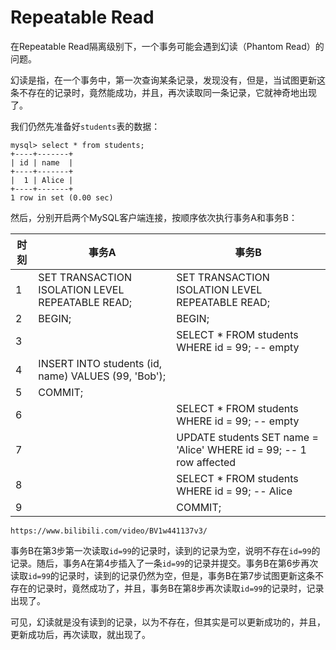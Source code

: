 # Repeatable Read

在Repeatable Read隔离级别下，一个事务可能会遇到幻读（Phantom Read）的问题。

幻读是指，在一个事务中，第一次查询某条记录，发现没有，但是，当试图更新这条不存在的记录时，竟然能成功，并且，再次读取同一条记录，它就神奇地出现了。

我们仍然先准备好`students`表的数据：

```plain
mysql> select * from students;
+----+-------+
| id | name  |
+----+-------+
|  1 | Alice |
+----+-------+
1 row in set (0.00 sec)
```

然后，分别开启两个MySQL客户端连接，按顺序依次执行事务A和事务B：

| 时刻 | 事务A | 事务B |
|-----|------|-------|
| 1   | SET TRANSACTION ISOLATION LEVEL REPEATABLE READ; | SET TRANSACTION ISOLATION LEVEL REPEATABLE READ; |
| 2   | BEGIN; | BEGIN; |
| 3   | | SELECT * FROM students WHERE id = 99; -- empty |
| 4   | INSERT INTO students (id, name) VALUES (99, 'Bob'); | |
| 5   | COMMIT; | |
| 6   | | SELECT * FROM students WHERE id = 99; -- empty |
| 7   | | UPDATE students SET name = 'Alice' WHERE id = 99; -- 1 row affected |
| 8   | | SELECT * FROM students WHERE id = 99; -- Alice |
| 9   | | COMMIT; |

```video ratio=16:9
https://www.bilibili.com/video/BV1w441137v3/
```

事务B在第3步第一次读取`id=99`的记录时，读到的记录为空，说明不存在`id=99`的记录。随后，事务A在第4步插入了一条`id=99`的记录并提交。事务B在第6步再次读取`id=99`的记录时，读到的记录仍然为空，但是，事务B在第7步试图更新这条不存在的记录时，竟然成功了，并且，事务B在第8步再次读取`id=99`的记录时，记录出现了。

可见，幻读就是没有读到的记录，以为不存在，但其实是可以更新成功的，并且，更新成功后，再次读取，就出现了。

